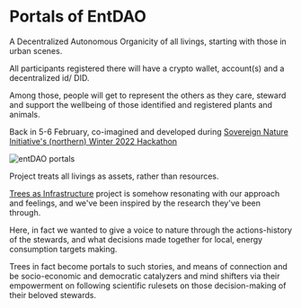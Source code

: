 # Portals of EntDAO

A Decentralized Autonomous Organicity of all livings, starting with those in urban scenes.

All participants registered there will have a crypto wallet, account(s) and a decentralized id/ DID.

Among those, people will get to represent the others as they care, steward and support the wellbeing of those identified and registered plants and animals.

Back in 5-6 February, co-imagined and developed during [Sovereign Nature Initiative's (northern) Winter 2022 Hackathon](https://sovereignnature.com/winter-2022-hackathon-challenge)

![entDAO portals](https://i.imgur.com/aqimMTz.png)

Project treats all livings as assets, rather than resources. 

[Trees as Infrastructure](https://treesasinfrastructure.com) project is somehow resonating with our approach and feelings, and we've been inspired by the research they've been through.

Here, in fact we wanted to give a voice to nature through the actions-history of the stewards, and what decisions made together for local, energy consumption targets making. 

Trees in fact become portals to such stories, and means of connection and be socio-economic and democratic catalyzers and mind shifters via their empowerment on following scientific rulesets on those decision-making of their beloved stewards.
